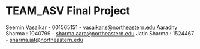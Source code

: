 # TEAM_ASV Final Project

Seemin Vasaikar - 001565151 - vasaikar.s@northeastern.edu
Aaradhy Sharma : 1040799 - sharma.aara@northeastern.edu
Jatin Sharma : 1524467 - sharma.jat@northeastern.edu

